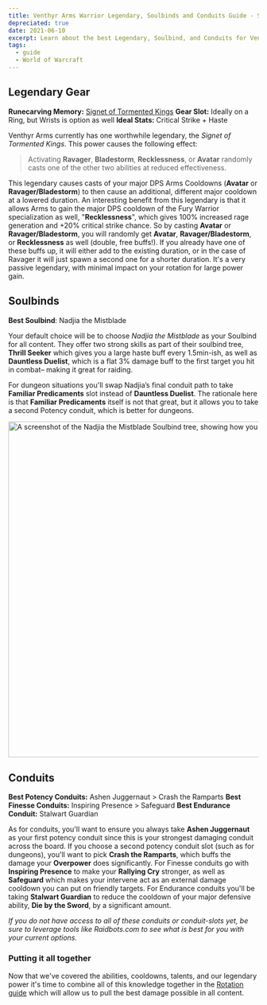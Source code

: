 ```yaml
---
title: Venthyr Arms Warrior Legendary, Soulbinds and Conduits Guide - Shadowlands 9.0.5
depreciated: true
date: 2021-06-10
excerpt: Learn about the best Legendary, Soulbind, and Conduits for Venthyr Arms Warriors in patch 9.0.5.
tags:
  - guide
  - World of Warcraft
---
```


## Legendary Gear
**Runecarving Memory:** <a href="https://www.wowhead.com/item=183381/memory-of-the-tormented-kings">Signet of Tormented Kings</a>
**Gear Slot:** Ideally on a Ring, but Wrists is option as well
**Ideal Stats:** Critical Strike + Haste

Venthyr Arms currently has one worthwhile legendary, the *Signet of Tormented Kings*. This power causes the following effect:

> Activating **Ravager**, **Bladestorm**, **Recklessness**, or **Avatar** randomly casts one of the other two abilities at reduced effectiveness.</blockquote>

This legendary causes casts of your major DPS Arms Cooldowns (**Avatar** or **Ravager/Bladestorm**) to then cause an additional, different major cooldown at a lowered duration. An interesting benefit from this legendary is that it allows Arms to gain the major DPS cooldown of the Fury Warrior specialization as well, "**Recklessness**", which gives 100% increased rage generation and +20% critical strike chance. So by casting **Avatar** or **Ravager/Bladestorm**, you will randomly get **Avatar**, **Ravager/Bladestorm**, or **Recklessness** as well (double, free buffs!). If you already have one of these buffs up, it will either add to the existing duration, or in the case of Ravager it will just spawn a second one for a shorter duration. It's a very passive legendary, with minimal impact on your rotation for large power gain.

## Soulbinds
**Best Soulbind**: Nadjia the Mistblade

Your default choice will be to choose *Nadjia the Mistblade* as your Soulbind for all content. They offer two strong skills as part of their soulbind tree, **Thrill Seeker** which gives you a large haste buff every 1.5min-ish, as well as **Dauntless Duelist**, which is a flat 3% damage buff to the first target you hit in combat– making it great for raiding.

For dungeon situations you'll swap Nadjia’s final conduit path to take **Familiar Predicaments** slot instead of **Dauntless Duelist**. The rationale here is that **Familiar Predicaments** itself is not that great, but it allows you to take a second Potency conduit, which is better for dungeons.

<img class="alignnone size-full wp-image-987" src="https://hrothmar.com/wp-content/uploads/2021/06/conduits.jpg" alt="A screenshot of the Nadjia the Mistblade Soulbind tree, showing how you take the right-most path for raiding, and take the left-most path for dungeon content." width="1200" height="675" />

## Conduits
**Best Potency Conduits:** Ashen Juggernaut &gt; Crash the Ramparts
**Best Finesse Conduits:** Inspiring Presence &gt; Safeguard
**Best Endurance Conduit:** Stalwart Guardian

As for conduits, you'll want to ensure you always take **Ashen Juggernaut** as your first potency conduit since this is your strongest damaging conduit across the board. If you choose a second potency conduit slot (such as for dungeons), you'll want to pick **Crash the Ramparts**, which buffs the damage your **Overpower** does significantly. For Finesse conduits go with **Inspiring Presence** to make your **Rallying Cry** stronger, as well as **Safeguard** which makes your intervene act as an external damage cooldown you can put on friendly targets. For Endurance conduits you'll be taking **Stalwart Guardian** to reduce the cooldown of your major defensive ability, **Die by the Sword**, by a significant amount.

*If you do not have access to all of these conduits or conduit-slots yet, be sure to leverage tools like Raidbots.com to see what is best for you with your current options.*

### Putting it all together
Now that we've covered the abilities, cooldowns, talents, and our legendary power it's time to combine all of this knowledge together in the <a href="https://hrothmar.com/guides/venthyr-arms-warrior-rotation-guide">Rotation guide</a> which will allow us to pull the best damage possible in all content.